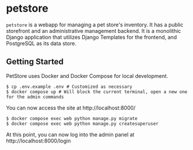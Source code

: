 # petstore

`petstore` is a webapp for managing a pet store's inventory. It has a public storefront and an administrative management backend. It is a monolithic Django application that utilizes Django Templates for the frontend, and PostgreSQL as its data store.

## Getting Started

PetStore uses Docker and Docker Compose for local development.

```console
$ cp .env.example .env # Customized as necessary
$ docker compose up # Will block the current terminal, open a new one for the admin commands
```
You can now access the site at http://localhost:8000/

```console
$ docker compose exec web python manage.py migrate
$ docker compose exec web python manage.py createsuperuser
```

At this point, you can now log into the admin panel at http://localhost:8000/login
